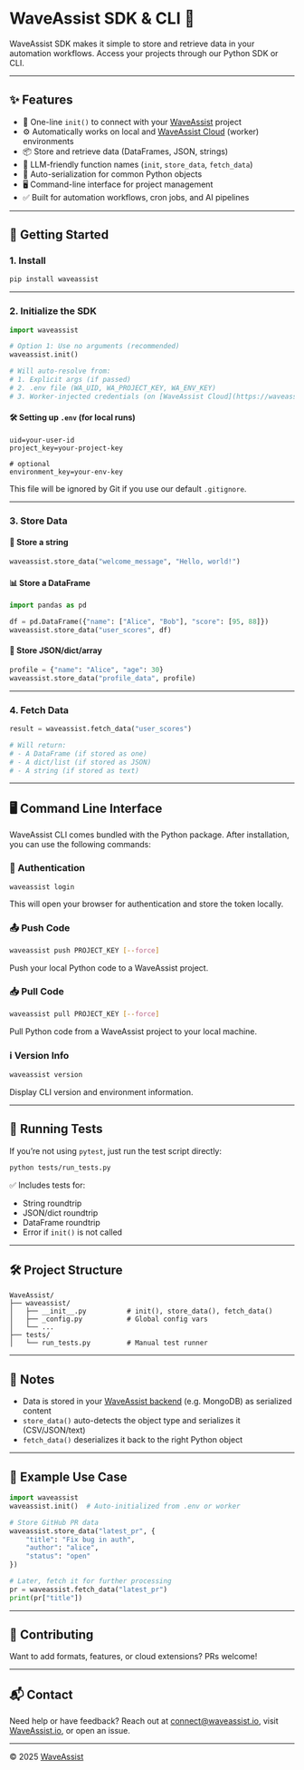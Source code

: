 # WaveAssist SDK & CLI 🌊

WaveAssist SDK makes it simple to store and retrieve data in your automation workflows. Access your projects through our Python SDK or CLI.

---

## ✨ Features

* 🔐 One-line `init()` to connect with your [WaveAssist](https://waveassist.io) project
* ⚙️ Automatically works on local and [WaveAssist Cloud](https://waveassist.io) (worker) environments
* 📦 Store and retrieve data (DataFrames, JSON, strings)
* 🧠 LLM-friendly function names (`init`, `store_data`, `fetch_data`)
* 📁 Auto-serialization for common Python objects
* 🖥️ Command-line interface for project management
* ✅ Built for automation workflows, cron jobs, and AI pipelines

---

## 🚀 Getting Started

### 1. Install

```bash
pip install waveassist
```

---

### 2. Initialize the SDK

```python
import waveassist

# Option 1: Use no arguments (recommended)
waveassist.init()

# Will auto-resolve from:
# 1. Explicit args (if passed)
# 2. .env file (WA_UID, WA_PROJECT_KEY, WA_ENV_KEY)
# 3. Worker-injected credentials (on [WaveAssist Cloud](https://waveassist.io))
```

#### 🛠 Setting up `.env` (for local runs)

```env
uid=your-user-id
project_key=your-project-key

# optional
environment_key=your-env-key
```

This file will be ignored by Git if you use our default `.gitignore`.

---

### 3. Store Data

#### 🧾 Store a string

```python
waveassist.store_data("welcome_message", "Hello, world!")
```

#### 📊 Store a DataFrame

```python
import pandas as pd

df = pd.DataFrame({"name": ["Alice", "Bob"], "score": [95, 88]})
waveassist.store_data("user_scores", df)
```

#### 🧠 Store JSON/dict/array

```python
profile = {"name": "Alice", "age": 30}
waveassist.store_data("profile_data", profile)
```

---

### 4. Fetch Data

```python
result = waveassist.fetch_data("user_scores")

# Will return:
# - A DataFrame (if stored as one)
# - A dict/list (if stored as JSON)
# - A string (if stored as text)
```

---

## 🖥️ Command Line Interface

WaveAssist CLI comes bundled with the Python package. After installation, you can use the following commands:

### 🔑 Authentication

```bash
waveassist login
```

This will open your browser for authentication and store the token locally.

### 📤 Push Code

```bash
waveassist push PROJECT_KEY [--force]
```

Push your local Python code to a WaveAssist project.

### 📥 Pull Code

```bash
waveassist pull PROJECT_KEY [--force]
```

Pull Python code from a WaveAssist project to your local machine.

### ℹ️ Version Info

```bash
waveassist version
```

Display CLI version and environment information.

---

## 🧪 Running Tests

If you’re not using `pytest`, just run the test script directly:

```bash
python tests/run_tests.py
```

✅ Includes tests for:

* String roundtrip
* JSON/dict roundtrip
* DataFrame roundtrip
* Error if `init()` is not called

---

## 🛠 Project Structure

```
WaveAssist/
├── waveassist/
│   ├── __init__.py          # init(), store_data(), fetch_data()
│   ├── _config.py           # Global config vars
│   └── ...
├── tests/
│   └── run_tests.py         # Manual test runner
```

---

## 📌 Notes

* Data is stored in your [WaveAssist backend](https://waveassist.io) (e.g. MongoDB) as serialized content
* `store_data()` auto-detects the object type and serializes it (CSV/JSON/text)
* `fetch_data()` deserializes it back to the right Python object

---

## 🧠 Example Use Case

```python
import waveassist
waveassist.init()  # Auto-initialized from .env or worker

# Store GitHub PR data
waveassist.store_data("latest_pr", {
    "title": "Fix bug in auth",
    "author": "alice",
    "status": "open"
})

# Later, fetch it for further processing
pr = waveassist.fetch_data("latest_pr")
print(pr["title"])
```

---

## 🤝 Contributing

Want to add formats, features, or cloud extensions? PRs welcome!

---

## 📬 Contact

Need help or have feedback? Reach out at [connect@waveassist.io](mailto:connect@waveassist.io), visit [WaveAssist.io](https://waveassist.io), or open an issue.

---

© 2025 [WaveAssist](https://waveassist.io)

